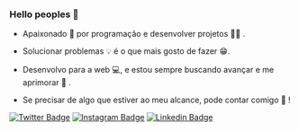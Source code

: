 ### Hello peoples 🤗

- Apaixonado 💙 por programação  e desenvolver projetos 👨‍💻 .

- Solucionar problemas 💡 é o que mais gosto de fazer  😁. 

- Desenvolvo para a web 💻, e estou sempre buscando avançar e me aprimorar 🚀 .

- Se precisar de algo que estiver ao meu alcance, pode contar comigo 🤝 !

[![Twitter Badge](https://img.shields.io/badge/-@torres_thomazz-6633cc?style=flat-square&color=436eee&labelColor=436eee&logo=twitter&logoColor=white&link=https://twitter.com/torres_thomazz/)](https://twitter.com/torres_thomazz/) [![Instagram Badge](https://img.shields.io/badge/-@torres_thomaz-6633cc?style=flat-square&color=436eee&labelColor=436eee&logo=Instagram&logoColor=white&link=https://www.instagram.com/torres_thomaz/)](https://www.instagram.com/torres_thomaz/) [![Linkedin Badge](https://img.shields.io/badge/-Thomaz-Torres-6633cc?style=flat-square&color=436eee&labelColor=436eee&logo=linkedin&logoColor=white&link=https://www.linkedin.com/in/thomaztorres/)](https://www.linkedin.com/in/thomaztorres/) 
